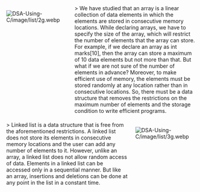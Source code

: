 <div style="display: flex; align-items: flex-start; gap: 20px; margin-bottom: 20px;">
 <div style="flex: 1;"> 
 
 ![DSA-Using-C/image/list/2g.webp](DSA-Using-C/image/list/2g.webp) 
 
 </div>
 <div style="flex: 2;">>  We have studied that an array is a linear collection of data elements in which the elements are 
stored in consecutive memory locations. While declaring arrays, we have to specify the size of 
the array, which will restrict the number of elements that the array can store. For example, if we 
declare an array as int marks[10], then the array can store a maximum of 10 data elements but not 
more than that. But what if we are not sure of the number of elements in advance? Moreover, to 
make efficient use of memory, the elements must be stored randomly at any location rather than 
in consecutive locations. So, there must be a data structure that removes the restrictions on the 
maximum number of elements and the storage condition to write efficient programs. 
 </div></div><div style="display: flex; align-items: flex-start; gap: 20px; margin-bottom: 20px;">
 <div style="flex: 2;">> Linked list is a data structure that is free from the aforementioned restrictions. A linked list 
does not store its elements in consecutive memory locations and the user can add any number 
of elements to it. However, unlike an array, a linked list does not allow random access of data. 
Elements in a linked list can be accessed only in a sequential manner. But like an array, insertions 
and deletions can be done at any point in the list in a constant time.
 
 </div>
 <div style="flex: 1;"> 
 
 ![DSA-Using-C/image/list/3g.webp](DSA-Using-C/image/list/3g.webp) 
 
 </div></div>
